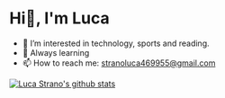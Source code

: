 # Hi👋, I'm Luca

- 👀 I’m interested in technology, sports and reading.
- 🌱 Always learning
- 📫 How to reach me: stranoluca469955@gmail.com

[![Luca Strano's github stats](https://github-readme-stats.vercel.app/api?username=Luca683&show_icons=true)](https://github.com/Luca683)

